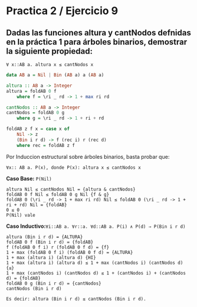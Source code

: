 # Practica 2 / Ejercicio 9 
## Dadas las funciones altura y cantNodos defnidas en la práctica 1 para árboles binarios, demostrar la siguiente propiedad:
```
∀ x::AB a. altura x ≤ cantNodos x
```
```hs
data AB a = Nil | Bin (AB a) a (AB a)

altura :: AB a -> Integer
altura = foldAB 0 f
    where f = \ri _ rd -> 1 + max ri rd

cantNodos :: AB a -> Integer
cantNodos = foldAB 0 g
    where g = \ri _ rd -> 1 + ri + rd

foldAB z f x = case x of
    Nil -> z
    (Bin i r d) -> f (rec i) r (rec d)
    where rec = foldAB z f
```
Por Induccion estructural sobre árboles binarios, basta probar que:
```
∀x:: AB a. P(x), donde P(x): altura x ≤ cantNodos x
```
**Caso Base:** `P(Nil)`
```
altura Nil ≤ cantNodos Nil = {altura & cantNodos}
foldAB 0 f Nil ≤ foldAB 0 g Nil {f & g}
foldAB 0 (\ri _ rd -> 1 + max ri rd) Nil ≤ foldAB 0 (\ri _ rd -> 1 + ri + rd) Nil = {foldAB}
0 ≤ 0
P(Nil) vale 
```
**Caso Inductivo:**`∀i::AB a. ∀r::a. ∀d::AB a. P(i) ∧ P(d) ⇒ P(Bin i r d)`  
```
altura (Bin i r d) = {ALTURA}
foldAB 0 f (Bin i r d) = {foldAB}
f (foldAB 0 f i) r (foldAB 0 f d) = {f}
1 + max (foldAB 0 f i) (foldAB 0 f d) = {ALTURA}
1 + max (altura i) (altura d) {HI}
1 + max (altura i) (altura d) ≤ 1 + max (cantNodos i) (cantNodos d) {≤}
1 + max (cantNodos i) (cantNodos d) ≤ 1 + (cantNodos i) + (cantNodos d) = {foldAB}
foldAB 0 g (Bin i r d) = {cantNodos}
cantNodos (Bin i r d)

Es decir: altura (Bin i r d) ≤ cantNodos (Bin i r d).
```
